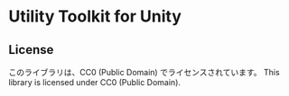 # Utility Toolkit for Unity

## License
このライブラリは、CC0 (Public Domain) でライセンスされています。
This library is licensed under CC0 (Public Domain).
